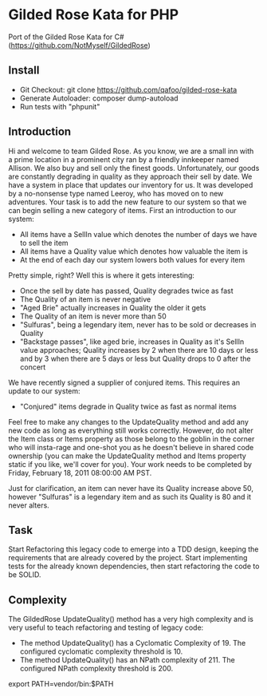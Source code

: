 
# Gilded Rose Kata for PHP

Port of the Gilded Rose Kata for C# (https://github.com/NotMyself/GildedRose)

## Install

* Git Checkout: git clone https://github.com/qafoo/gilded-rose-kata
* Generate Autoloader: composer dump-autoload
* Run tests with "phpunit"

## Introduction

Hi and welcome to team Gilded Rose. As you know, we are a small inn with a
prime location in a prominent city ran by a friendly innkeeper named Allison.
We also buy and sell only the finest goods. Unfortunately, our goods are
constantly degrading in quality as they approach their sell by date. We have a
system in place that updates our inventory for us. It was developed by a
no-nonsense type named Leeroy, who has moved on to new adventures. Your task is
to add the new feature to our system so that we can begin selling a new
category of items. First an introduction to our system:

- All items have a SellIn value which denotes the number of days we have to
sell the item
- All items have a Quality value which denotes how valuable the
item is 
- At the end of each day our system lowers both values for every item

Pretty simple, right? Well this is where it gets interesting:

- Once the sell by date has passed, Quality degrades twice as fast 
- The Quality of an item is never negative 
- "Aged Brie" actually increases in Quality the older it gets
- The Quality of an item is never more than 50
- "Sulfuras", being a legendary item, never has to be sold or decreases in
Quality
- "Backstage passes", like aged brie, increases in Quality as it's
SellIn value approaches; Quality increases by 2 when there are 10 days or less
and by 3 when there are 5 days or less but Quality drops to 0 after the concert

We have recently signed a supplier of conjured items. This requires an update
to our system:

- "Conjured" items degrade in Quality twice as fast as normal items

Feel free to make any changes to the UpdateQuality method and add any new code
as long as everything still works correctly. However, do not alter the Item
class or Items property as those belong to the goblin in the corner who will
insta-rage and one-shot you as he doesn't believe in shared code ownership (you
can make the UpdateQuality method and Items property static if you like, we'll
cover for you). Your work needs to be completed by Friday, February 18, 2011
08:00:00 AM PST.

Just for clarification, an item can never have its Quality increase above 50,
however "Sulfuras" is a legendary item and as such its Quality is 80 and it
never alters.

## Task

Start Refactoring this legacy code to emerge into a TDD design, keeping
the requirements that are already covered by the project. Start
implementing tests for the already known dependencies, then start refactoring
the code to be SOLID.

## Complexity

The GildedRose UpdateQuality() method has a very high complexity and is very 
useful to teach refactoring and testing of legacy code:

- The method UpdateQuality() has a Cyclomatic Complexity of 19. The configured cyclomatic complexity threshold is 10.
- The method UpdateQuality() has an NPath complexity of 211. The configured NPath complexity threshold is 200.

export PATH=vendor/bin:$PATH
